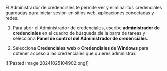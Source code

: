 El Administrador de credenciales te permite ver y eliminar tus credenciales guardadas para iniciar sesión en sitios web, aplicaciones conectadas y redes.

1. Para abrir el Administrador de credenciales, escribe **administrador de credenciales** en el cuadro de búsqueda de la barra de tareas y selecciona **Panel de control del Administrador de credenciales**.
    
2. Selecciona **Credenciales web** o **Credenciales de Windows** para obtener acceso a las credenciales que quieres administrar.

![[Pasted image 20241025104902.png]]